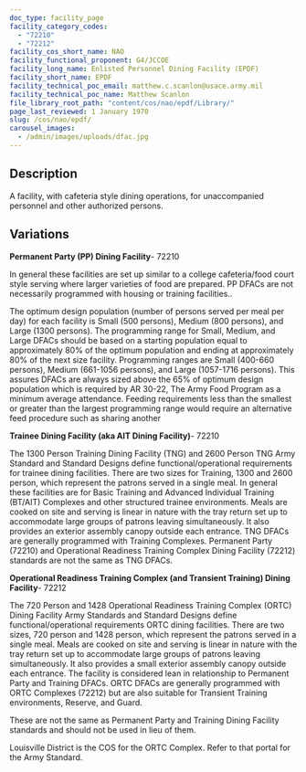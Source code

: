 ```yaml
---
doc_type: facility_page
facility_category_codes:
  - "72210"
  - "72212"
facility_cos_short_name: NAO
facility_functional_proponent: G4/JCCOE
facility_long_name: Enlisted Personnel Dining Facility (EPDF)
facility_short_name: EPDF
facility_technical_poc_email: matthew.c.scanlon@usace.army.mil
facility_technical_poc_name: Matthew Scanlon
file_library_root_path: "content/cos/nao/epdf/Library/"
page_last_reviewed: 1 January 1970
slug: /cos/nao/epdf/
carousel_images:
  - /admin/images/uploads/dfac.jpg
---
```


## Description

A facility, with cafeteria style dining operations, for unaccompanied personnel and other authorized persons.

## Variations

**Permanent Party (PP) Dining Facility**- 72210

In general these facilities are set up similar to a college cafeteria/food court style serving where larger varieties of food are prepared. PP DFACs are not necessarily programmed with housing or training facilities..

The optimum design population (number of persons served per meal per day) for each facility is
Small (500 persons), Medium (800 persons), and Large (1300 persons). The programming
range for Small, Medium, and Large DFACs should be based on a starting population equal to
approximately 80% of the optimum population and ending at approximately 80% of the next size
facility. Programming ranges are Small (400-660 persons), Medium (661-1056 persons), and
Large (1057-1716 persons). This assures DFACs are always sized above the 65% of optimum
design population which is required by AR 30-22, The Army Food Program as a minimum
average attendance. Feeding requirements less than the smallest or greater than the largest
programming range would require an alternative feed procedure such as sharing another

**Trainee Dining Facility (aka AIT Dining Facility)**- 72210

The 1300 Person Training Dining Facility (TNG) and 2600 Person TNG Army Standard and Standard Designs define functional/operational requirements for trainee dining facilities. There are two sizes for Training, 1300 and 2600 person, which represent the patrons served in a single meal. In general these facilities are for Basic Training and Advanced Individual Training (BT/AIT) Complexes and other structured trainee environments. Meals are cooked on site and serving is linear in nature with the tray return set up to accommodate large groups of patrons leaving simultaneously. It also provides an exterior assembly canopy outside each entrance. TNG DFACs are generally programmed with Training Complexes. Permanent Party (72210) and Operational Readiness Training Complex Dining Facility (72212) standards are not the same as TNG DFACs.

**Operational Readiness Training Complex (and Transient Training) Dining Facility**- 72212

The 720 Person and 1428 Operational Readiness Training Complex (ORTC) Dining Facility Army Standards and Standard Designs define functional/operational requirements ORTC dining facilities. There are two sizes, 720 person and 1428 person, which represent the patrons served in a single meal. Meals are cooked on site and serving is linear in nature with the tray return set up to accommodate large groups of patrons leaving simultaneously. It also provides a small exterior assembly canopy outside each entrance. The facility is considered lean in relationship to Permanent Party and Training DFACs. ORTC DFACs are generally programmed with ORTC Complexes (72212) but are also suitable for Transient Training environments, Reserve, and Guard.

These are not the same as Permanent Party and Training Dining Facility standards and should not be used in lieu of them.

Louisville District is the COS for the ORTC Complex. Refer to that portal for the Army Standard.
